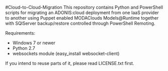 #Cloud-to-Cloud-Migration
This repository contains Python and PowerShell scripts for migrating an ADONIS:cloud deployment from one IaaS provider to another using Puppet enabled MODAClouds Models@Runtime together with SQlServer backup/restore controlled through PowerShell Remoting.

Requirements:
- Windows 7 or newer
- Python 2.7
- websockets module (easy_install websocket-client)

If you intend to reuse parts of it, please read LICENSE.txt first.
